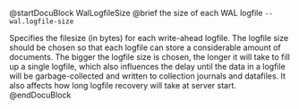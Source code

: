 
@startDocuBlock WalLogfileSize
@brief the size of each WAL logfile
`--wal.logfile-size`

Specifies the filesize (in bytes) for each write-ahead logfile. The
logfile
size should be chosen so that each logfile can store a considerable amount
of
documents. The bigger the logfile size is chosen, the longer it will take
to fill up a single logfile, which also influences the delay until the
data
in a logfile will be garbage-collected and written to collection journals
and datafiles. It also affects how long logfile recovery will take at
server start.
@endDocuBlock

